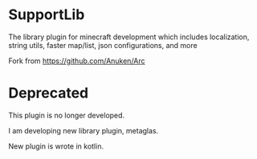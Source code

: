 # SupportLib
The library plugin for minecraft development which includes localization, string utils, faster map/list, json configurations, and more

Fork from https://github.com/Anuken/Arc

# Deprecated
This plugin is no longer developed.

I am developing new library plugin, metaglas.

New plugin is wrote in kotlin.
